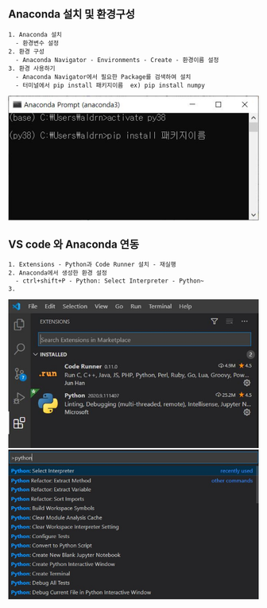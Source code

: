 ## Anaconda 설치 및 환경구성
```
1. Anaconda 설치
  - 환경변수 설정
2. 환경 구성
  - Anaconda Navigator - Environments - Create - 환경이름 설정
3. 환경 사용하기
  - Anaconda Navigator에서 필요한 Package를 검색하여 설치
  - 터미널에서 pip install 패키지이름  ex) pip install numpy
```  

![](https://github.com/aldrn29/IDE/blob/master/image/anaconda_2.JPG?raw=true)

## VS code 와 Anaconda 연동
```
1. Extensions - Python과 Code Runner 설치 - 재실행
2. Anaconda에서 생성한 환경 설정
  - ctrl+shift+P - Python: Select Interpreter - Python~
3. 
```
![](https://github.com/aldrn29/IDE/blob/master/image/vscode_1.JPG?raw=true)
![](https://github.com/aldrn29/IDE/blob/master/image/vscode_2.JPG?raw=true)
